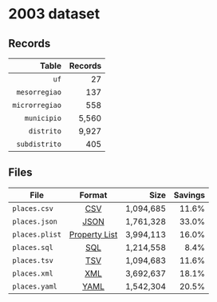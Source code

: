 # 2003 dataset

## Records

|          Table | Records |
| --------------:| -------:|
|           `uf` |      27 |
|  `mesorregiao` |     137 |
| `microrregiao` |     558 |
|    `municipio` |   5,560 |
|     `distrito` |   9,927 |
|  `subdistrito` |     405 |

## Files

| File           | Format                                                       |      Size | Savings |
| -------------- |:------------------------------------------------------------:| ---------:| -------:|
| `places.csv`   | [CSV](https://en.wikipedia.org/wiki/Comma-separated_values)  | 1,094,685 |   11.6% |
| `places.json`  | [JSON](https://en.wikipedia.org/wiki/JSON)                   | 1,761,328 |   33.0% |
| `places.plist` | [Property List](https://en.wikipedia.org/wiki/Property_list) | 3,994,113 |   16.0% |
| `places.sql`   | [SQL](https://en.wikipedia.org/wiki/SQL)                     | 1,214,558 |    8.4% |
| `places.tsv`   | [TSV](https://en.wikipedia.org/wiki/Tab-separated_values)    | 1,094,683 |   11.6% |
| `places.xml`   | [XML](https://en.wikipedia.org/wiki/XML)                     | 3,692,637 |   18.1% |
| `places.yaml`  | [YAML](https://en.wikipedia.org/wiki/YAML)                   | 1,542,304 |   20.5% |
